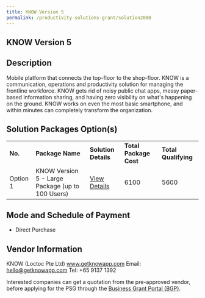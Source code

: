 ```yaml
---
title: KNOW Version 5
permalink: /productivity-solutions-grant/solution2080
---
```


## KNOW Version 5

## Description

Mobile platform that connects the top-floor to the shop-floor. KNOW is a communication, operations and productivity solution for managing the frontline workforce. KNOW gets rid of noisy public chat apps, messy paper-based information sharing, and having zero visibility on what's happening on the ground. KNOW works on even the most basic smartphone, and within minutes can completely transform the organization. 

## Solution Packages Option(s)

<table>
<tr>
<td><b>No.</b></td>
<td><b>Package Name</b></td>
<td><b>Solution Details</b></td>
<td><b>Total Package Cost</b></td>
<td><b>Total Qualifying</b></td>
</tr>
<tr>
<td>Option 1</td>
<td>KNOW Version 5 - Large Package (up to 100 Users)</td>
<td><a href='https://www.gobusiness.gov.sg/images/psg/Loctoc_Annex_3_wef_23_April_2020_Part_3.pdf'>View Details</a></td>
<td>6100</td>
<td>5600</td>
</tr>
</table>

## Mode and Schedule of Payment

 - Direct Purchase

## Vendor Information

 KNOW (Loctoc Pte Ltd)
www.getknowapp.com
Email: hello@getknowapp.com
Tel: +65 9137 1392

Interested companies can get a quotation from the pre-approved vendor, before applying for the PSG through the <a href='https://www.businessgrants.gov.sg/'>Business Grant Portal (BGP)</a>.
